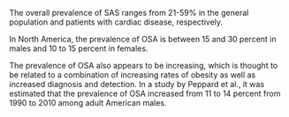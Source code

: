 The overall prevalence of SAS ranges from 21-59% in the general population and patients with cardiac disease, respectively.

In North America, the prevalence of OSA is between 15 and 30 percent in males and 10 to 15 percent in females.

The prevalence of OSA also appears to be increasing, which is thought to be related to a combination of increasing rates of obesity as well as increased diagnosis and detection. In a study by Peppard et al., it was estimated that the prevalence of OSA increased from 11 to 14 percent from 1990 to 2010 among adult American males.